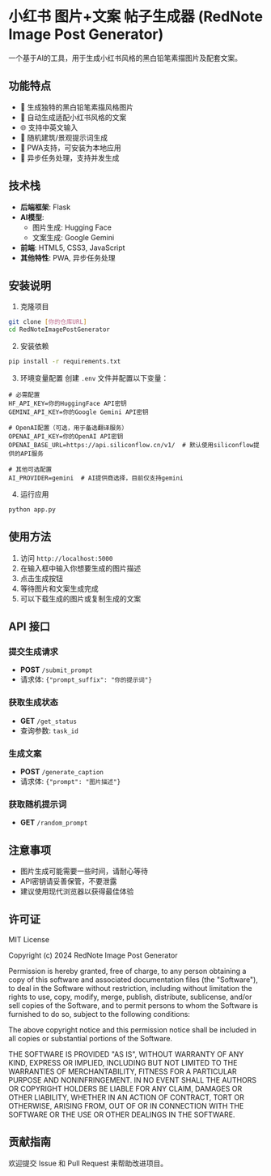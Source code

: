 # 小红书 图片+文案 帖子生成器 (RedNote Image Post Generator)

一个基于AI的工具，用于生成小红书风格的黑白铅笔素描图片及配套文案。

## 功能特点

- 🎨 生成独特的黑白铅笔素描风格图片
- 📝 自动生成适配小红书风格的文案
- 🌐 支持中英文输入
- 🎲 随机建筑/景观提示词生成
- 💾 PWA支持，可安装为本地应用
- 🔄 异步任务处理，支持并发生成

## 技术栈

- **后端框架**: Flask
- **AI模型**: 
  - 图片生成: Hugging Face
  - 文案生成: Google Gemini
- **前端**: HTML5, CSS3, JavaScript
- **其他特性**: PWA, 异步任务处理

## 安装说明

1. 克隆项目
```bash
git clone [你的仓库URL]
cd RedNoteImagePostGenerator
```

2. 安装依赖
```bash
pip install -r requirements.txt
```

3. 环境变量配置
创建 `.env` 文件并配置以下变量：
```
# 必需配置
HF_API_KEY=你的HuggingFace API密钥
GEMINI_API_KEY=你的Google Gemini API密钥

# OpenAI配置（可选，用于备选翻译服务）
OPENAI_API_KEY=你的OpenAI API密钥
OPENAI_BASE_URL=https://api.siliconflow.cn/v1/  # 默认使用siliconflow提供的API服务

# 其他可选配置
AI_PROVIDER=gemini  # AI提供商选择，目前仅支持gemini
```

4. 运行应用
```bash
python app.py
```

## 使用方法

1. 访问 `http://localhost:5000`
2. 在输入框中输入你想要生成的图片描述
3. 点击生成按钮
4. 等待图片和文案生成完成
5. 可以下载生成的图片或复制生成的文案

## API 接口

### 提交生成请求
- **POST** `/submit_prompt`
- 请求体: `{"prompt_suffix": "你的提示词"}`

### 获取生成状态
- **GET** `/get_status`
- 查询参数: `task_id`

### 生成文案
- **POST** `/generate_caption`
- 请求体: `{"prompt": "图片描述"}`

### 获取随机提示词
- **GET** `/random_prompt`

## 注意事项

- 图片生成可能需要一些时间，请耐心等待
- API密钥请妥善保管，不要泄露
- 建议使用现代浏览器以获得最佳体验

## 许可证

MIT License

Copyright (c) 2024 RedNote Image Post Generator

Permission is hereby granted, free of charge, to any person obtaining a copy
of this software and associated documentation files (the "Software"), to deal
in the Software without restriction, including without limitation the rights
to use, copy, modify, merge, publish, distribute, sublicense, and/or sell
copies of the Software, and to permit persons to whom the Software is
furnished to do so, subject to the following conditions:

The above copyright notice and this permission notice shall be included in all
copies or substantial portions of the Software.

THE SOFTWARE IS PROVIDED "AS IS", WITHOUT WARRANTY OF ANY KIND, EXPRESS OR
IMPLIED, INCLUDING BUT NOT LIMITED TO THE WARRANTIES OF MERCHANTABILITY,
FITNESS FOR A PARTICULAR PURPOSE AND NONINFRINGEMENT. IN NO EVENT SHALL THE
AUTHORS OR COPYRIGHT HOLDERS BE LIABLE FOR ANY CLAIM, DAMAGES OR OTHER
LIABILITY, WHETHER IN AN ACTION OF CONTRACT, TORT OR OTHERWISE, ARISING FROM,
OUT OF OR IN CONNECTION WITH THE SOFTWARE OR THE USE OR OTHER DEALINGS IN THE
SOFTWARE.

## 贡献指南

欢迎提交 Issue 和 Pull Request 来帮助改进项目。